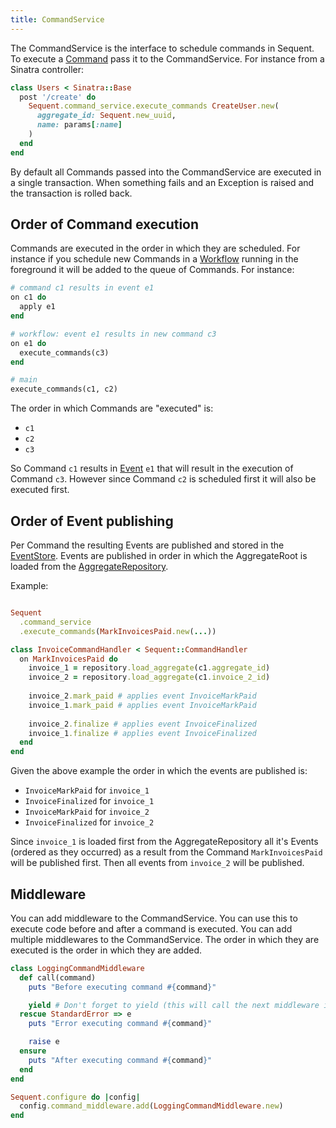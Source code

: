 ```yaml
---
title: CommandService
---
```


The CommandService is the interface to schedule commands in Sequent. To execute a [Command](command.html)
pass it to the CommandService. For instance from a Sinatra controller:

```ruby
class Users < Sinatra::Base
  post '/create' do
    Sequent.command_service.execute_commands CreateUser.new(
      aggregate_id: Sequent.new_uuid,
      name: params[:name]
    )
  end
end
```


By default all Commands passed into the CommandService are executed in a single transaction.
When something fails and an Exception is raised and the transaction is rolled back.

## Order of Command execution

Commands are executed in the order in which they are scheduled. For instance
if you schedule new Commands in a [Workflow](workflow.html) running in the foreground
it will be added to the queue of Commands. For instance:

```ruby
# command c1 results in event e1
on c1 do
  apply e1
end

# workflow: event e1 results in new command c3
on e1 do
  execute_commands(c3)
end

# main
execute_commands(c1, c2)
```

The order in which Commands are "executed" is:

- `c1`
- `c2`
- `c3`

So Command `c1` results in [Event](event.html) `e1` that will result in
the execution of Command `c3`. However since Command `c2` is scheduled
first it will also be executed first.

## Order of Event publishing

Per Command the resulting Events are published and stored in the [EventStore](event_store.html). Events are published in order
in which the AggregateRoot is loaded from the [AggregateRepository](aggregate-repository.html).

Example:

```ruby

Sequent
  .command_service
  .execute_commands(MarkInvoicesPaid.new(...))

class InvoiceCommandHandler < Sequent::CommandHandler
  on MarkInvoicesPaid do
    invoice_1 = repository.load_aggregate(c1.aggregate_id)
    invoice_2 = repository.load_aggregate(c1.invoice_2_id)
    
    invoice_2.mark_paid # applies event InvoiceMarkPaid
    invoice_1.mark_paid # applies event InvoiceMarkPaid
    
    invoice_2.finalize # applies event InvoiceFinalized
    invoice_1.finalize # applies event InvoiceFinalized
  end
end
```
 
Given the above example the order in which the events are published is:

- `InvoiceMarkPaid` for `invoice_1`
- `InvoiceFinalized` for `invoice_1`
- `InvoiceMarkPaid` for `invoice_2`
- `InvoiceFinalized` for `invoice_2`

Since `invoice_1` is loaded first from the AggregateRepository all it's
Events (ordered as they occurred) as a result from the Command `MarkInvoicesPaid` will be published first. Then all events from `invoice_2` will be published.

## Middleware

You can add middleware to the CommandService. You can use this to execute code before and after a command is executed.
You can add multiple middlewares to the CommandService. The order in which they are executed is the order in which they are added.

```ruby
class LoggingCommandMiddleware
  def call(command)
    puts "Before executing command #{command}"

    yield # Don't forget to yield (this will call the next middleware in the chain (or execute the command when last in the chain)) 
  rescue StandardError => e
    puts "Error executing command #{command}"

    raise e
  ensure
    puts "After executing command #{command}"
  end
end

Sequent.configure do |config|
  config.command_middleware.add(LoggingCommandMiddleware.new)
end
```
